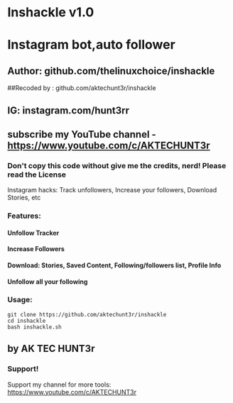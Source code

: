 # Inshackle v1.0
# Instagram bot,auto follower
## Author: github.com/thelinuxchoice/inshackle
##Recoded by : github.com/aktechunt3r/inshackle
## IG: instagram.com/hunt3rr
## subscribe my YouTube channel - https://www.youtube.com/c/AKTECHUNT3r
### Don't copy this code without give me the credits, nerd! Please read the License 

Instagram hacks: Track unfollowers, Increase your followers, Download Stories, etc

### Features:
#### Unfollow Tracker
#### Increase Followers
#### Download: Stories, Saved Content, Following/followers list, Profile Info
#### Unfollow all your following


### Usage:
```
git clone https://github.com/aktechunt3r/inshackle
cd inshackle
bash inshackle.sh
```

## by AK TEC HUNT3r



### Support!
Support my channel for more tools: https://www.youtube.com/c/AKTECHUNT3r

